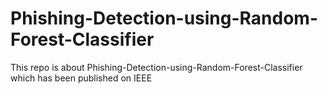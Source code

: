 # Phishing-Detection-using-Random-Forest-Classifier
This repo is about Phishing-Detection-using-Random-Forest-Classifier which has been published on IEEE
